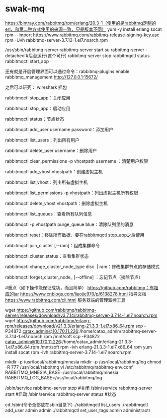 # swak-mq
https://bintray.com/rabbitmq/rpm/erlang/20.3-1（使用的是rabbitmq定制的erl，和第二种方式使用的来源一致，只是版本不同）
yum -y install erlang socat
rpm --import https://www.rabbitmq.com/rabbitmq-release-signing-key.asc
rpm -Uvh rabbitmq-server-3.7.13-1.el7.noarch.rpm

/usr/sbin/rabbitmq-server
rabbitmq-server start
su rabbitmq-server -detached #后台运行(这个可行)
rabbitmq-server stop
rabbitmqctl status
rabbitmqctl start_app

还有就是开启管理界面可以通过命令：rabbitmq-plugins enable rabbitmq_management
http://127.0.0.1:15672/


之后可以研究：
wireshark 抓包


rabbitmqctl stop_app：关闭应用

rabbitmqctl stop_app：启动应用

rabbitmqctl status：节点状态

rabbitmqctl add_user username password：添加用户

rabbitmqctl list_users：列出所有用户

rabbitmqctl delete_user username：删除用户

rabbitmqctl clear_permissions -p vhostpath username ：清楚用户权限

rabbitmqctl add_vhost vhostpath：创建虚拟主机

rabbitmqctl list_vhost：列出所有虚拟主机

rabbitmqctl list_permissions -p vhostpath：列出虚拟主机所有权限

rabbitmqctl delete_vhost vhostpath：删除虚拟主机

rabbitmqctl list_queues：查看所有队列信息

rabbitmqctl -p vhostpath purge_queue blue：清除队列里的消息

rabbitmqctl reset：移除所有数据，要在rabbitmqctl stop_app之后使用

rabbitmqctl join_cluster<clusternode> [--ram]：组成集群命令

rabbitmqctl cluster_status：查看集群状态

rabbitmqctl change_cluster_node_type disc  | ram：修改集群节点的存储模式

rabbitmqctl forget_cluster_node_ [--offline] ：忘记节点（摘除节点）


#重点（如下操作能保证成功，而且简单）
https://github.com/rabbitmq：有相应的jar
https://www.cnblogs.com/liaojie970/p/6138278.html 指导文档
https://www.rabbitmq.com/cli.html 服务器端的管理监控工具

wget https://github.com/rabbitmq/rabbitmq-server/releases/download/v3.7.14/rabbitmq-server-3.7.14-1.el7.noarch.rpm
wget https://github.com/rabbitmq/erlang-rpm/releases/download/v21.3.3/erlang-21.3.3-1.el7.x86_64.rpm
scp -P34872 catax_admin@10.170.11.226:/home/catax_admin/rabbitmq-server-3.7.14-1.el7.noarch.rpm   /mnt/soft
scp -P34872 catax_admin@10.170.11.226:/home/catax_admin/erlang-21.3.3-1.el7.x86_64.rpm   /mnt/soft
rpm -ivh erlang-21.3.3-1.el7.x86_64.rpm
yum install socat
rpm -ivh rabbitmq-server-3.7.14-1.el7.noarch.rpm

mkdir -p /usr/local/rabbitmq/mnesia
mkdir -p /usr/local/rabbitmq/log
chmod -R 777 /usr/local/rabbitmq
vi /etc/rabbitmq/rabbitmq-env.conf
RABBITMQ_MNESIA_BASE=/usr/local/rabbitmq/mnesia
RABBITMQ_LOG_BASE=/usr/local/rabbitmq/log

/sbin/service rabbitmq-server stop #关闭
/sbin/service rabbitmq-server start #启动
/sbin/service rabbitmq-server status #状态

cd /sbin(命令全部放在sbin目录下)
./rabbitmqctl list_users
./rabbitmqctl add_user admin admin 
./rabbitmqctl set_user_tags admin administraotr